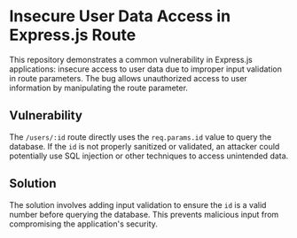 # Insecure User Data Access in Express.js Route
This repository demonstrates a common vulnerability in Express.js applications: insecure access to user data due to improper input validation in route parameters.  The bug allows unauthorized access to user information by manipulating the route parameter.

## Vulnerability
The `/users/:id` route directly uses the `req.params.id` value to query the database.  If the `id` is not properly sanitized or validated, an attacker could potentially use SQL injection or other techniques to access unintended data.

## Solution
The solution involves adding input validation to ensure the `id` is a valid number before querying the database.  This prevents malicious input from compromising the application's security.